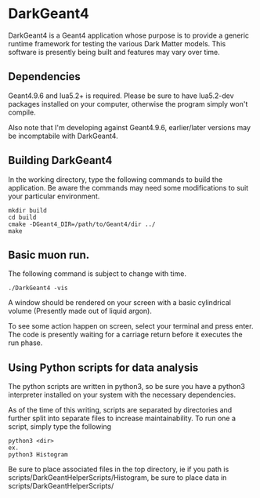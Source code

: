 # DarkGeant4

DarkGeant4 is a Geant4 application whose purpose is to provide a generic runtime framework for testing the various Dark Matter models. This software is presently being built and features may vary over time.

## Dependencies

Geant4.9.6 and lua5.2+ is required. Please be sure to have lua5.2-dev packages installed on your computer, otherwise the program simply won't compile.

Also note that I'm developing against Geant4.9.6, earlier/later versions may be incomptabile with DarkGeant4.

## Building DarkGeant4

In the working directory, type the following commands to build the application. Be aware the commands may need some modifications to suit your particular environment.

```
mkdir build
cd build
cmake -DGeant4_DIR=/path/to/Geant4/dir ../
make
```

## Basic muon run.

The following command is subject to change with time.

```
./DarkGeant4 -vis
```

A window should be rendered on your screen with a basic cylindrical volume (Presently made out of liquid argon).

To see some action happen on screen, select your terminal and press enter. The code is presently waiting for a carriage return before it executes the run phase.

## Using Python scripts for data analysis

The python scripts are written in python3, so be sure you have a python3 interpreter installed on your system with the necessary dependencies.

As of the time of this writing, scripts are separated by directories and further split into separate files to increase maintainability. To run one a script, simply type the following

```
python3 <dir>
ex.
python3 Histogram
```

Be sure to place associated files in the top directory, ie if you path is scripts/DarkGeantHelperScripts/Histogram, be sure to place data in scripts/DarkGeantHelperScripts/
